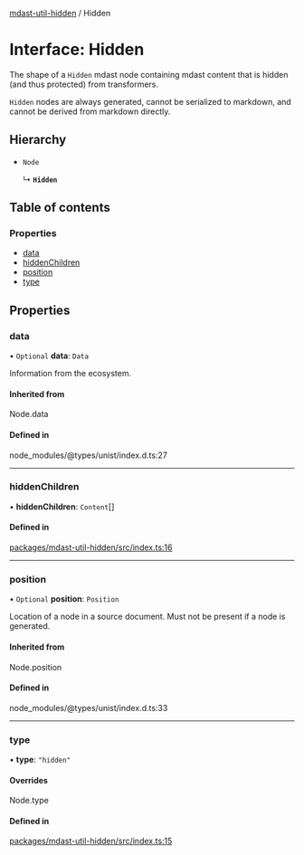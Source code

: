 [mdast-util-hidden][1] / Hidden

# Interface: Hidden

The shape of a `Hidden` mdast node containing mdast content that is hidden (and
thus protected) from transformers.

`Hidden` nodes are always generated, cannot be serialized to markdown, and
cannot be derived from markdown directly.

## Hierarchy

- `Node`

  ↳ **`Hidden`**

## Table of contents

### Properties

- [data][2]
- [hiddenChildren][3]
- [position][4]
- [type][5]

## Properties

### data

• `Optional` **data**: `Data`

Information from the ecosystem.

#### Inherited from

Node.data

#### Defined in

node_modules/@types/unist/index.d.ts:27

---

### hiddenChildren

• **hiddenChildren**: `Content`\[]

#### Defined in

[packages/mdast-util-hidden/src/index.ts:16][6]

---

### position

• `Optional` **position**: `Position`

Location of a node in a source document. Must not be present if a node is
generated.

#### Inherited from

Node.position

#### Defined in

node_modules/@types/unist/index.d.ts:33

---

### type

• **type**: `"hidden"`

#### Overrides

Node.type

#### Defined in

[packages/mdast-util-hidden/src/index.ts:15][7]

[1]: ../README.md
[2]: Hidden.md#data
[3]: Hidden.md#hiddenchildren
[4]: Hidden.md#position
[5]: Hidden.md#type
[6]:
  https://github.com/Xunnamius/unified-utils/blob/cd63a38/packages/mdast-util-hidden/src/index.ts#L16
[7]:
  https://github.com/Xunnamius/unified-utils/blob/cd63a38/packages/mdast-util-hidden/src/index.ts#L15
